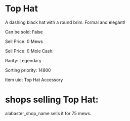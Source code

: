 # Top Hat

A dashing black hat with a round brim. Formal and elegant!

Can be sold: False

Sell Price: 0 Mews

Sell Price: 0 Mole Cash

Rarity: Legendary

Sorting priority: 14800

Item uid: Top Hat Accessory

# shops selling Top Hat:

alabaster_shop_name sells it for 75 mews.